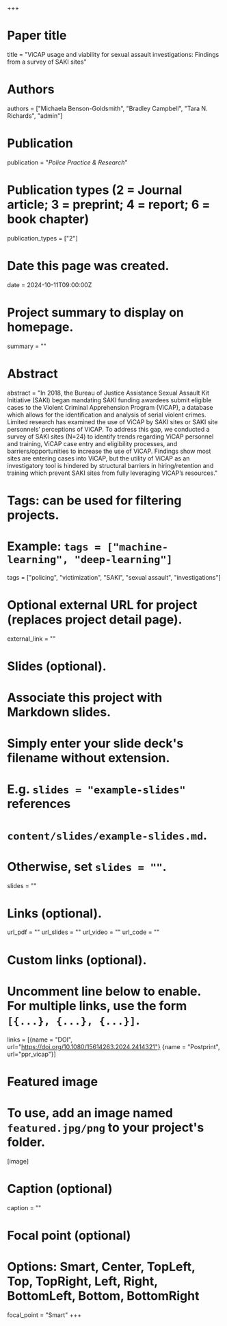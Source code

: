 +++
# Paper title
title = "ViCAP usage and viability for sexual assault investigations: Findings from a survey of SAKI sites"

# Authors
authors = ["Michaela Benson-Goldsmith", "Bradley Campbell", "Tara N. Richards", "admin"]

# Publication
publication = "*Police Practice & Research*"

# Publication types (2 = Journal article; 3 = preprint; 4 = report; 6 = book chapter)
publication_types = ["2"]

# Date this page was created.
date = 2024-10-11T09:00:00Z

# Project summary to display on homepage.
summary = ""

# Abstract
abstract = "In 2018, the Bureau of Justice Assistance Sexual Assault Kit Initiative (SAKI) began mandating SAKI funding awardees submit eligible cases to the Violent Criminal Apprehension Program (ViCAP), a database which allows for the identification and analysis of serial violent crimes. Limited research has examined the use of ViCAP by SAKI sites or SAKI site personnels’ perceptions of ViCAP. To address this gap, we conducted a survey of SAKI sites (N=24) to identify trends regarding ViCAP personnel and training, ViCAP case entry and eligibility processes, and barriers/opportunities to increase the use of ViCAP. Findings show most sites are entering cases into ViCAP, but the utility of ViCAP as an investigatory tool is hindered by structural barriers in hiring/retention and training which prevent SAKI sites from fully leveraging ViCAP’s resources."

# Tags: can be used for filtering projects.
# Example: `tags = ["machine-learning", "deep-learning"]`
tags = ["policing", "victimization", "SAKI", "sexual assault", "investigations"]

# Optional external URL for project (replaces project detail page).
external_link = ""

# Slides (optional).
#   Associate this project with Markdown slides.
#   Simply enter your slide deck's filename without extension.
#   E.g. `slides = "example-slides"` references 
#   `content/slides/example-slides.md`.
#   Otherwise, set `slides = ""`.
slides = ""

# Links (optional).
url_pdf = ""
url_slides = ""
url_video = ""
url_code = ""

# Custom links (optional).
#   Uncomment line below to enable. For multiple links, use the form `[{...}, {...}, {...}]`.
links = [{name = "DOI", url="https://doi.org/10.1080/15614263.2024.2414321"} {name = "Postprint", url="ppr_vicap"}]

# Featured image
# To use, add an image named `featured.jpg/png` to your project's folder. 
[image]
  # Caption (optional)
  caption = ""
  
  # Focal point (optional)
  # Options: Smart, Center, TopLeft, Top, TopRight, Left, Right, BottomLeft, Bottom, BottomRight
  focal_point = "Smart"
+++

